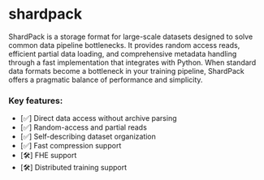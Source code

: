 # shardpack

ShardPack is a storage format for large-scale datasets designed to solve common data pipeline bottlenecks. It provides random access reads, efficient partial data loading, and comprehensive metadata handling through a fast implementation that integrates with Python. When standard data formats become a bottleneck in your training pipeline, ShardPack offers a pragmatic balance of performance and simplicity.


### Key features:

  * [✅] Direct data access without archive parsing
  * [✅] Random-access and partial reads
  * [✅] Self-describing dataset organization
  * [✅] Fast compression support 
  * [🛠️] FHE support
  * [🛠️] Distributed training support
 